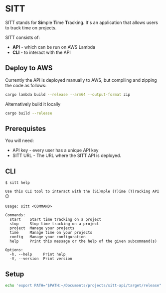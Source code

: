 # SITT
SITT stands for **Si**mple **T**ime **T**racking. It's an application that allows users to track time on projects.<br>

SITT consists of:
  - **API** - which can be run on AWS Lambda
  - **CLI** - to interact with the API

## Deploy to AWS
Currently the API is deployed manually to AWS, but compiling and zipping the code as follows:
```bash
cargo lambda build --release --arm64 --output-format zip
```
Alternatively build it locally
```bash
cargo build --release
```

## Prerequistes
You will need:
- API key - every user has a unique API key
- SITT URL - The URL where the SITT API is deployed.

## CLI
```
$ sitt help

Use this CLI tool to interact with the (Si)mple (T)ime (T)racking API ⏱️

Usage: sitt <COMMAND>

Commands:
  start    Start time tracking on a project
  stop     Stop time tracking on a project
  project  Manage your projects
  time     Manage time on your projects
  config   Manage your configuration
  help     Print this message or the help of the given subcommand(s)

Options:
  -h, --help     Print help
  -V, --version  Print version
```

## Setup
```bash
echo 'export PATH="$PATH:~/Documents/projects/sitt-api/target/release"' >> ~/.zshrc
```
